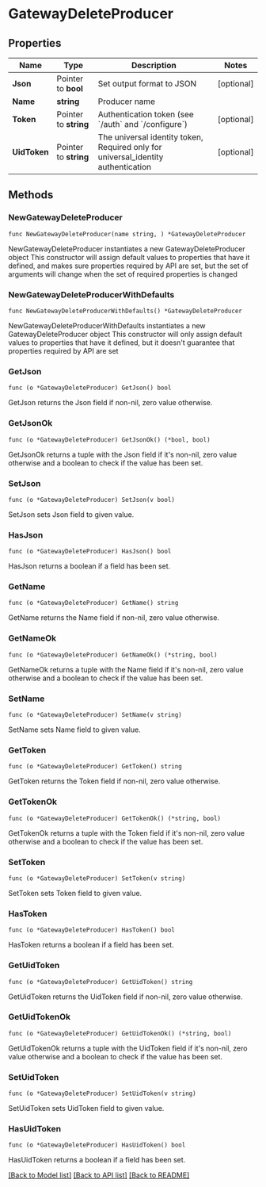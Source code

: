 # GatewayDeleteProducer

## Properties

Name | Type | Description | Notes
------------ | ------------- | ------------- | -------------
**Json** | Pointer to **bool** | Set output format to JSON | [optional] 
**Name** | **string** | Producer name | 
**Token** | Pointer to **string** | Authentication token (see &#x60;/auth&#x60; and &#x60;/configure&#x60;) | [optional] 
**UidToken** | Pointer to **string** | The universal identity token, Required only for universal_identity authentication | [optional] 

## Methods

### NewGatewayDeleteProducer

`func NewGatewayDeleteProducer(name string, ) *GatewayDeleteProducer`

NewGatewayDeleteProducer instantiates a new GatewayDeleteProducer object
This constructor will assign default values to properties that have it defined,
and makes sure properties required by API are set, but the set of arguments
will change when the set of required properties is changed

### NewGatewayDeleteProducerWithDefaults

`func NewGatewayDeleteProducerWithDefaults() *GatewayDeleteProducer`

NewGatewayDeleteProducerWithDefaults instantiates a new GatewayDeleteProducer object
This constructor will only assign default values to properties that have it defined,
but it doesn't guarantee that properties required by API are set

### GetJson

`func (o *GatewayDeleteProducer) GetJson() bool`

GetJson returns the Json field if non-nil, zero value otherwise.

### GetJsonOk

`func (o *GatewayDeleteProducer) GetJsonOk() (*bool, bool)`

GetJsonOk returns a tuple with the Json field if it's non-nil, zero value otherwise
and a boolean to check if the value has been set.

### SetJson

`func (o *GatewayDeleteProducer) SetJson(v bool)`

SetJson sets Json field to given value.

### HasJson

`func (o *GatewayDeleteProducer) HasJson() bool`

HasJson returns a boolean if a field has been set.

### GetName

`func (o *GatewayDeleteProducer) GetName() string`

GetName returns the Name field if non-nil, zero value otherwise.

### GetNameOk

`func (o *GatewayDeleteProducer) GetNameOk() (*string, bool)`

GetNameOk returns a tuple with the Name field if it's non-nil, zero value otherwise
and a boolean to check if the value has been set.

### SetName

`func (o *GatewayDeleteProducer) SetName(v string)`

SetName sets Name field to given value.


### GetToken

`func (o *GatewayDeleteProducer) GetToken() string`

GetToken returns the Token field if non-nil, zero value otherwise.

### GetTokenOk

`func (o *GatewayDeleteProducer) GetTokenOk() (*string, bool)`

GetTokenOk returns a tuple with the Token field if it's non-nil, zero value otherwise
and a boolean to check if the value has been set.

### SetToken

`func (o *GatewayDeleteProducer) SetToken(v string)`

SetToken sets Token field to given value.

### HasToken

`func (o *GatewayDeleteProducer) HasToken() bool`

HasToken returns a boolean if a field has been set.

### GetUidToken

`func (o *GatewayDeleteProducer) GetUidToken() string`

GetUidToken returns the UidToken field if non-nil, zero value otherwise.

### GetUidTokenOk

`func (o *GatewayDeleteProducer) GetUidTokenOk() (*string, bool)`

GetUidTokenOk returns a tuple with the UidToken field if it's non-nil, zero value otherwise
and a boolean to check if the value has been set.

### SetUidToken

`func (o *GatewayDeleteProducer) SetUidToken(v string)`

SetUidToken sets UidToken field to given value.

### HasUidToken

`func (o *GatewayDeleteProducer) HasUidToken() bool`

HasUidToken returns a boolean if a field has been set.


[[Back to Model list]](../README.md#documentation-for-models) [[Back to API list]](../README.md#documentation-for-api-endpoints) [[Back to README]](../README.md)


